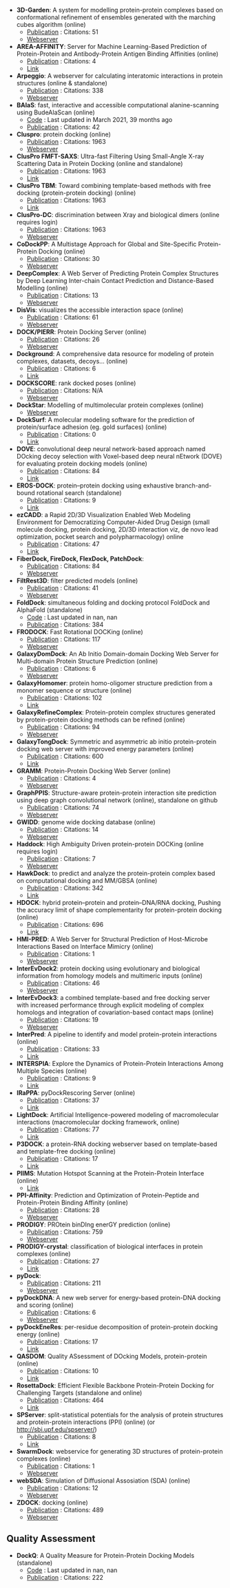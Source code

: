 - **3D-Garden**: A system for modelling protein-protein complexes based on conformational refinement of ensembles generated with the marching cubes algorithm (online)
	- [Publication](https://doi.org/10.1093/bioinformatics/btn093) : Citations: 51
	- [Webserver](http://www.sbg.bio.ic.ac.uk/~3dgarden/)
- **AREA-AFFINITY**: Server for Machine Learning-Based Prediction of Protein-Protein and Antibody-Protein Antigen Binding Affinities (online)
	- [Publication](https://doi.org/10.1021/acs.jcim.2c01499) : Citations: 4
	- [Link](https://affinity.cuhk.edu.cn/)
- **Arpeggio**: A webserver for calculating interatomic interactions in protein structures (online & standalone)
	- [Publication](https://doi.org/10.1016/j.jmb.2016.12.004) : Citations: 338
	- [Webserver](http://biosig.unimelb.edu.au/arpeggioweb/)
- **BAlaS**: fast, interactive and accessible computational alanine-scanning using BudeAlaScan (online)
	- [Code](https://github.com/wells-wood-research/balas) : Last updated in March 2021, 39 months ago
	- [Publication](https://doi.org/10.1093/bioinformatics/btaa026) : Citations: 42
- **Cluspro**: protein docking (online)
	- [Publication](https://doi.org/10.1038%2Fnprot.2016.169) : Citations: 1963
	- [Webserver](https://cluspro.bu.edu/login.php)
- **ClusPro FMFT-SAXS**: Ultra-fast Filtering Using Small-Angle X-ray Scattering Data in Protein Docking (online and standalone)
	- [Publication](https://doi.org/10.1038%2Fnprot.2016.169) : Citations: 1963
	- [Link](https://beta.cluspro.org/)
- **ClusPro TBM**: Toward combining template-based methods with free docking (protein-protein docking) (online)
	- [Publication](https://doi.org/10.1038%2Fnprot.2016.169) : Citations: 1963
	- [Link](https://tbm.cluspro.org/)
- **ClusPro-DC**: discrimination between Xray and biological dimers (online requires login)
	- [Publication](https://doi.org/10.1038%2Fnprot.2016.169) : Citations: 1963
	- [Webserver](https://cluspro.bu.edu/)
- **CoDockPP**: A Multistage Approach for Global and Site-Specific Protein-Protein Docking (online)
	- [Publication](https://doi.org/10.1021/acs.jcim.9b00445) : Citations: 30
	- [Webserver](http://codockpp.schanglab.org.cn/)
- **DeepComplex**: A Web Server of Predicting Protein Complex Structures by Deep Learning Inter-chain Contact Prediction and Distance-Based Modelling (online)
	- [Publication](https://doi.org/10.3389/fmolb.2021.716973) : Citations: 13
	- [Webserver](http://tulip.rnet.missouri.edu/deepcomplex/web_index.html)
- **DisVis**: visualizes the accessible interaction space (online)
	- [Publication](https://doi.org/10.1093/bioinformatics/btv333) : Citations: 61
	- [Webserver](http://milou.science.uu.nl/cgi/services/DISVIS/disvis/)
- **DOCK/PIERR**: Protein Docking Server (online)
	- [Publication](https://doi.org/10.1007/978-1-4939-0366-5_14) : Citations: 26
	- [Webserver](http://clsb.ices.utexas.edu/web/dock.html)
- **Dockground**: A comprehensive data resource for modeling of protein complexes, datasets, decoys... (online)
	- [Publication](https://doi.org/10.1002/pro.4481) : Citations: 6
	- [Link](http://dockground.compbio.ku.edu/)
- **DOCKSCORE**: rank docked poses (online)
	- [Publication](http://www.biomedcentral.com/1471-2105/16/127) : Citations: N/A
	- [Webserver](http://caps.ncbs.res.in/dockscore/)
- **DockStar**: Modelling of multimolecular protein complexes (online)
	- [Webserver](http://bioinfo3d.cs.tau.ac.il/DockStar/)
- **DockSurf**: A molecular modeling software for the prediction of protein/surface adhesion (eg. gold surfaces) (online)
	- [Publication](https://doi.org/10.1021/acs.jcim.3c00569) : Citations: 0
	- [Link](https://bioserv.rpbs.univ-paris-diderot.fr/services/DockSurf/)
- **DOVE**: convolutional deep neural network-based approach named DOcking decoy selection with Voxel-based deep neural nEtwork (DOVE) for evaluating protein docking models (online)
	- [Publication](https://doi.org/10.1093/bioinformatics/btz870) : Citations: 84
	- [Link](http://kiharalab.org/dove/)
- **EROS-DOCK**: protein–protein docking using exhaustive branch-and-bound rotational search (standalone)
	- [Publication](doi:10.1093/bioinformatics/btz434) : Citations: 9
	- [Link](http://erosdock.loria.fr/)
- **ezCADD**: a Rapid 2D/3D Visualization Enabled Web Modeling Environment for Democratizing Computer-Aided Drug Design (small molecule docking, protein docking, 2D/3D interaction viz, de novo lead optimization, pocket search and polypharmacology) online
	- [Publication](https://doi.org/10.1021/acs.jcim.8b00633) : Citations: 47
	- [Link](http://www.dxulab.org/software)
- **FiberDock, FireDock, FlexDock, PatchDock**: 
	- [Publication](https://doi.org/10.1093/nar/gkq373) : Citations: 84
	- [Webserver](http://bioinfo3d.cs.tau.ac.il/wk/index.php/Servers_%26_Software)
- **FiltRest3D**: filter predicted models (online)
	- [Publication](doi:10.1371/journal.pcbi.1008309) : Citations: 41
	- [Webserver](http://filtrest3d.genesilico.pl/filtrest3d/help.html)
- **FoldDock**: simultaneous folding and docking protocol FoldDock and AlphaFold (standalone)
	- [Code](https://gitlab.com/ElofssonLab/FoldDock/) : Last updated in nan, nan
	- [Publication](http://dx.doi.org/10.1038/s41467-022-28865-w) : Citations: 384
- **FRODOCK**: Fast Rotational DOCKing (online)
	- [Publication](https://doi.org/10.1093/bioinformatics/btw141) : Citations: 117
	- [Webserver](http://frodock.chaconlab.org/)
- **GalaxyDomDock**: An Ab Initio Domain-domain Docking Web Server for Multi-domain Protein Structure Prediction (online)
	- [Publication](https://doi.org/10.1016/j.jmb.2022.167508) : Citations: 6
	- [Webserver](http://galaxy.seoklab.org/domdock)
- **GalaxyHomomer**: protein homo-oligomer structure prediction from a monomer sequence or structure (online)
	- [Publication](https://doi.org/10.1093/nar/gkx246) : Citations: 102
	- [Link](http://galaxy.seoklab.org/cgi-bin/submit.cgi?type=HOMOMER)
- **GalaxyRefineComplex**: Protein-protein complex structures generated by protein-protein docking methods can be refined (online)
	- [Publication](https://doi.org/10.1038%2Fsrep32153) : Citations: 94
	- [Webserver](http://galaxy.seoklab.org/cgi-bin/submit.cgi?type=COMPLEX)
- **GalaxyTongDock**: Symmetric and asymmetric ab initio protein-protein docking web server with improved energy parameters (online)
	- [Publication](https://doi.org/10.1093/nar/gks493) : Citations: 600
	- [Link](http://galaxy.seoklab.org/tongdock)
- **GRAMM**: Protein-Protein Docking Web Server (online)
	- [Publication](https://doi.org/10.1007/978-1-0716-3441-7_5) : Citations: 4
	- [Webserver](http://gramm.compbio.ku.edu/)
- **GraphPPIS**: Structure-aware protein-protein interaction site prediction using deep graph convolutional network (online), standalone on github
	- [Publication](https://doi.org/10.1093/bioinformatics/btab643) : Citations: 74
	- [Webserver](https://biomed.nscc-gz.cn/apps/GraphPPIS)
- **GWIDD**: genome wide docking database (online)
	- [Publication](https://doi.org/10.1186/1479-7364-6-7) : Citations: 14
	- [Webserver](http://gwidd.compbio.ku.edu/)
- **Haddock**: High Ambiguity Driven protein-protein DOCKing (online requires login)
	- [Publication](https://doi.org/10.21769%2FBioProtoc.3793) : Citations: 7
	- [Webserver](http://haddock.chem.uu.nl/)
- **HawkDock**: to predict and analyze the protein-protein complex based on computational docking and MM/GBSA (online)
	- [Publication](https://doi.org/10.1093/nar/gkz397) : Citations: 342
	- [Link](http://cadd.zju.edu.cn/hawkdock/)
- **HDOCK**: hybrid protein–protein and protein–DNA/RNA docking, Pushing the accuracy limit of shape complementarity for protein-protein docking (online)
	- [Publication](https://doi.org/10.1093%2Fnar%2Fgkx407) : Citations: 696
	- [Link](http://hdock.phys.hust.edu.cn/)
- **HMI-PRED**: A Web Server for Structural Prediction of Host-Microbe Interactions Based on Interface Mimicry (online)
	- [Publication](https://doi.org/10.1093/bioinformatics/btac633) : Citations: 1
	- [Webserver](https://interactome.ku.edu.tr/hmi/)
- **InterEvDock2**: protein docking using evolutionary and biological information from homology models and multimeric inputs (online)
	- [Publication](https://doi.org/10.1093%2Fnar%2Fgky377) : Citations: 46
	- [Webserver](http://bioserv.rpbs.univ-paris-diderot.fr/services/InterEvDock2/)
- **InterEvDock3**: a combined template-based and free docking server with increased performance through explicit modeling of complex homologs and integration of covariation-based contact maps (online)
	- [Publication](https://doi.org/10.1093%2Fnar%2Fgkab358) : Citations: 19
	- [Webserver](http://bioserv.rpbs.univ-paris-diderot.fr/services/InterEvDock3/)
- **InterPred**: A pipeline to identify and model protein-protein interactions (online)
	- [Publication](https://doi.org/10.1002/prot.25280) : Citations: 33
	- [Link](http://wallnerlab.org/InterPred)
- **INTERSPIA**: Explore the Dynamics of Protein-Protein Interactions Among Multiple Species (online)
	- [Publication](https://doi.org/10.1093/nar/gky378) : Citations: 9
	- [Link](http://bioinfo.konkuk.ac.kr/INTERSPIA/)
- **IRaPPA**: pyDockRescoring Server (online)
	- [Publication](https://doi.org/10.1093/bioinformatics/btx068) : Citations: 37
	- [Link](https://life.bsc.es/pid/pydockrescoring/)
- **LightDock**: Artificial Intelligence-powered modeling of macromolecular interactions (macromolecular docking framework, online)
	- [Publication](https://doi.org/10.1093/bioinformatics/btx555) : Citations: 77
	- [Link](https://server.lightdock.org/)
- **P3DOCK**: a protein-RNA docking webserver based on template-based and template-free docking (online)
	- [Publication](https://doi.org/10.1093/bioinformatics/btz478) : Citations: 17
	- [Link](http://www.rnabinding.com/P3DOCK/P3DOCK.html)
- **PIIMS**: Mutation Hotspot Scanning at the Protein-Protein Interface (online)
	- [Link](http://chemyang.ccnu.edu.cn/ccb/server/PIIMS/index.php)
- **PPI-Affinity**: Prediction and Optimization of Protein-Peptide and Protein-Protein Binding Affinity (online)
	- [Publication](https://doi.org/10.1021/acs.jproteome.2c00020) : Citations: 28
	- [Webserver](https://protdcal.zmb.uni-due.de/PPIAffinity)
- **PRODIGY**: PROtein binDIng enerGY prediction (online)
	- [Publication](https://doi.org/10.1093/bioinformatics/btw514) : Citations: 759
	- [Webserver](https://wenmr.science.uu.nl/prodigy/)
- **PRODIGY-crystal**: classification of biological interfaces in protein complexes (online)
	- [Publication](https://doi.org/10.1093/bioinformatics/btz437) : Citations: 27
	- [Link](https://wenmr.science.uu.nl/prodigy/)
- **pyDock**: 
	- [Publication](https://doi.org/10.1093/bioinformatics/btt262) : Citations: 211
	- [Webserver](https://life.bsc.es/pid/pydock/)
- **pyDockDNA**: A new web server for energy-based protein-DNA docking and scoring (online)
	- [Publication](https://doi.org/10.3389/fmolb.2022.988996) : Citations: 6
	- [Webserver](https://model3dbio.csic.es/pydockdna)
- **pyDockEneRes**: per-residue decomposition of protein-protein docking energy (online)
	- [Publication](https://doi.org/10.1093/bioinformatics/btz884) : Citations: 17
	- [Link](https://life.bsc.es/pid/pydockeneres)
- **QASDOM**: Quality ASsessment of DOcking Models, protein-protein (online)
	- [Publication](https://doi.org/10.1093/bioinformatics/btx591) : Citations: 10
	- [Link](http://qasdom.eimb.ru/qasdom.html)
- **RosettaDock**: Efficient Flexible Backbone Protein-Protein Docking for Challenging Targets (standalone and online)
	- [Publication](https://doi.org/10.1093%2Fnar%2Fgkn216) : Citations: 464
	- [Link](https://www.rosettacommons.org/)
- **SPServer**: split-statistical potentials for the analysis of protein structures and protein-protein interactions (PPI) (online) (or http://sbi.upf.edu/spserver/)
	- [Publication](https://doi.org/10.1186/s12859-020-03770-5) : Citations: 8
	- [Link](https://sbi.upf.edu/spserver/)
- **SwarmDock**: webservice for generating 3D structures of protein-protein complexes (online)
	- [Publication](https://doi.org/10.1007/978-1-0716-0708-4_11) : Citations: 1
	- [Webserver](http://bmm.crick.ac.uk/~SwarmDock/)
- **webSDA**: Simulation of Diffusional Assosiation (SDA) (online)
	- [Publication](https://doi.org/10.1093/nar/gkv335) : Citations: 12
	- [Webserver](https://websda.h-its.org/webSDA)
- **ZDOCK**: docking (online)
	- [Publication](https://doi.org/10.1371/journal.pone.0024657) : Citations: 489
	- [Webserver](http://zdock.umassmed.edu/)

## **Quality Assessment**
- **DockQ**: A Quality Measure for Protein-Protein Docking Models (standalone)
	- [Code](http://github.com/bjornwallner/DockQ/) : Last updated in nan, nan
	- [Publication](https://doi.org/10.1371/journal.pone.0161879) : Citations: 222
